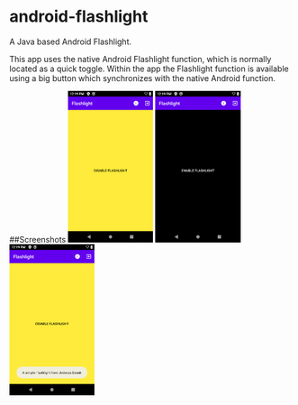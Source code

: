 # android-flashlight
A Java based Android Flashlight.

This app uses the native Android Flashlight function, which is normally located as a quick toggle.
Within the app the Flashlight function is available using a big button which synchronizes with the native Android function.

##Screenshots
<img src="https://github.com/jodocusdeunk/android-flashlight/blob/master/screen-main-enabled.png?raw=true" width="30%"></img>
<img src="https://github.com/jodocusdeunk/android-flashlight/blob/master/screen-main-disabled.png?raw=true" width="30%"></img>
<img src="https://github.com/jodocusdeunk/android-flashlight/blob/master/toast.png?raw=true" width="30%"></img>

